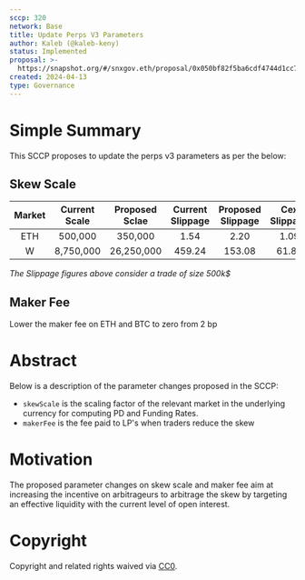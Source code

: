 ```yaml
---
sccp: 320
network: Base
title: Update Perps V3 Parameters
author: Kaleb (@kaleb-keny)
status: Implemented
proposal: >-
  https://snapshot.org/#/snxgov.eth/proposal/0x050bf82f5ba6cdf4744d1cc7709ae1ada934b5ba5f4d74744e16699fbe4bb639
created: 2024-04-13
type: Governance
---
```


# Simple Summary

This SCCP proposes to update the perps v3 parameters as per the below:

## Skew Scale

| **Market** | **Current Scale** | **Proposed Sclae** | **Current Slippage** | **Proposed Slippage** | **Cex Slippage** |
|:----------:|:-----------------:|:------------------:|:--------------------:|:---------------------:|:----------------:|
|     ETH    |      500,000      |       350,000      |         1.54         |          2.20         |       1.09       |
|      W     |     8,750,000     |     26,250,000     |        459.24        |         153.08        |       61.89      |

*The Slippage figures above consider a trade of size 500k$*

## Maker Fee

Lower the maker fee on ETH and BTC to zero from 2 bp

# Abstract

Below is a description of the parameter changes proposed in the SCCP:
- `skewScale` is the scaling factor of the relevant market in the underlying currency for computing PD and Funding Rates.
- `makerFee` is the fee paid to LP's when traders reduce the skew

# Motivation

The proposed parameter changes on skew scale and maker fee aim at increasing the incentive on arbitrageurs to arbitrage the skew by targeting an effective liquidity with the current level of open interest.

# Copyright

Copyright and related rights waived via [CC0](https://creativecommons.org/publicdomain/zero/1.0/).


